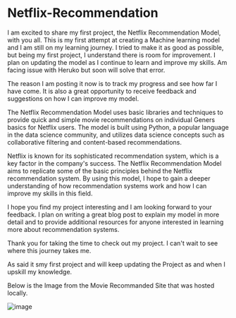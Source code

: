 # Netflix-Recommendation

I am excited to share my first project, the Netflix Recommendation Model, with you all. This is my first attempt at creating a Machine learning model and I am still on my learning journey. I tried to make it as good as possible, but being my first project, I understand there is room for improvement. I plan on updating the model as I continue to learn and improve my skills. Am facing issue with Heruko but soon will solve that error.

The reason I am posting it now is to track my progress and see how far I have come. It is also a great opportunity to receive feedback and suggestions on how I can improve my model.

The Netflix Recommendation Model uses basic libraries and techniques to provide quick and simple movie recommendations on individual Geners basics for Netflix users. The model is built using Python, a popular language in the data science community, and utilizes data science concepts such as collaborative filtering and content-based recommendations.

Netflix is known for its sophisticated recommendation system, which is a key factor in the company's success. The Netflix Recommendation Model aims to replicate some of the basic principles behind the Netflix recommendation system. By using this model, I hope to gain a deeper understanding of how recommendation systems work and how I can improve my skills in this field.

I hope you find my project interesting and I am looking forward to your feedback. I plan on writing a great blog post to explain my model in more detail and to provide additional resources for anyone interested in learning more about recommendation systems.

Thank you for taking the time to check out my project. I can't wait to see where this journey takes me.

As said it smy first project and will keep updating the Project as and when I upskill my knowledge.

Below is the Image from the Movie Recommanded Site that was hosted locally.

![image](https://user-images.githubusercontent.com/111279439/215624323-adced03b-8750-431f-9f5d-6a6a768bcb85.png)
